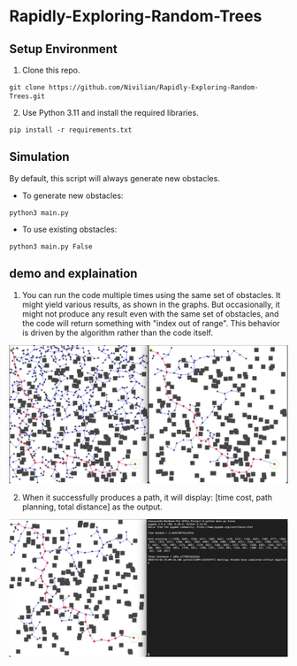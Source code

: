 # Rapidly-Exploring-Random-Trees
## Setup Environment

1. Clone this repo.

```terminal
git clone https://github.com/Nivilian/Rapidly-Exploring-Random-Trees.git
```
2. Use Python 3.11 and install the required libraries.

```terminal
pip install -r requirements.txt
```

## Simulation

By default, this script will always generate new obstacles.

- To generate new obstacles:
```
python3 main.py 
```
- To use existing obstacles:
```
python3 main.py False
```

## demo and explaination

1. You can run the code multiple times using the same set of obstacles. It might yield various results, as shown in the graphs. But occasionally, it might not produce any result even with the same set of obstacles, and the code will return something with "index out of range". This behavior is driven by the algorithm rather than the code itself.

![two different paths from one set of obstacles](images/diffResultsSameObstacles.png)

2. When it successfully produces a path, it will display: [time cost, path planning, total distance] as the output.

![successfully found path with output](images/outputSuccess.png)